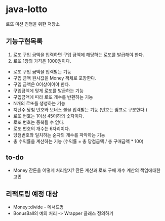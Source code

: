 # java-lotto
로또 미션 진행을 위한 저장소

## 기능구현목록 

1. 로또 구입 금액을 입력하면 구입 금액에 해당하는 로또를 발급해야 한다.
2. 로또 1장의 가격은 1000원이다.

* 로또 구입 금액을 입력받는 기능
* 구입 금액 원시값을 Money 객체로 포장한다.
* 구입 금액은 0이상이어야 한다.
* 구입금액에 맞게 로또를 발급하는 기능
* 구입금액에 따라 로또 개수를 반환하는 기능
* N개의 로또를 생성하는 기능
* 지난주 당첨 번호와 보너스 볼을 입력받는 기능 (번호는 쉼표로 구분한다.)
* 로또 번호는 1이상 45이하의 숫자이다.
* 로또 번호는 중복될 수 없다.
* 로또 번호의 개수는 6자리이다.
* 당첨번호와 일치하는 순자의 개수를 파악하는 기능
* 총 수익률을 계산하는 기능 (수익률 = 총 당첨금액 / 총 구매금액 * 100)

## to-do

* Money 잔돈을 어떻게 처리할지? 잔돈 계산과 로또 구매 개수 계산의 책임에대한 고민

## 리팩토링 예정 대상

* Money::divide - 메서드명
* BonusBall의 예외 처리 -> Wrapper 클래스 정의하기
